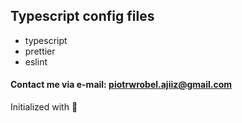 ## Typescript config files

* typescript
* prettier
* eslint

#### Contact me via e-mail: piotrwrobel.ajiiz@gmail.com

Initialized with 🖤

